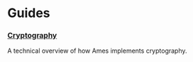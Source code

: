# Guides

### [Cryptography](system/kernel/ames/guides/cryptography)

A technical overview of how Ames implements cryptography.
